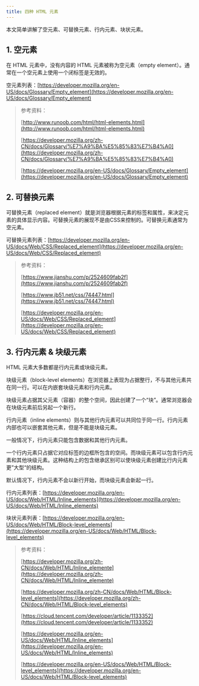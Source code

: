 ```yaml
---
title: 四种 HTML 元素 
---
```


本文简单讲解了空元素、可替换元素、行内元素、块状元素。

<!-- more -->

## 1. 空元素

在 HTML 元素中，没有内容的 HTML 元素被称为空元素（empty element）。通常在一个空元素上使用一个闭标签是无效的。

空元素列表：[https://developer.mozilla.org/en-US/docs/Glossary/Empty_element](https://developer.mozilla.org/en-US/docs/Glossary/Empty_element)

> 参考资料：
>
> [http://www.runoob.com/html/html-elements.html](http://www.runoob.com/html/html-elements.html)
>
>[https://developer.mozilla.org/zh-CN/docs/Glossary/%E7%A9%BA%E5%85%83%E7%B4%A0](https://developer.mozilla.org/zh-CN/docs/Glossary/%E7%A9%BA%E5%85%83%E7%B4%A0)
>
> [https://developer.mozilla.org/en-US/docs/Glossary/Empty_element](https://developer.mozilla.org/en-US/docs/Glossary/Empty_element)


## 2. 可替换元素

可替换元素（replaced element）就是浏览器根据元素的标签和属性，来决定元素的具体显示内容。可替换元素的展现不是由CSS来控制的。可替换元素通常为空元素。

可替换元素列表：[https://developer.mozilla.org/en-US/docs/Web/CSS/Replaced_element](https://developer.mozilla.org/en-US/docs/Web/CSS/Replaced_element)

> 参考资料：
>
> [https://www.jianshu.com/p/2524609fab2f](https://www.jianshu.com/p/2524609fab2f)
>
> [https://www.jb51.net/css/74447.html](https://www.jb51.net/css/74447.html)
>
> [https://developer.mozilla.org/en-US/docs/Web/CSS/Replaced_element](https://developer.mozilla.org/en-US/docs/Web/CSS/Replaced_element)

## 3. 行内元素 & 块级元素

HTML 元素大多数都是行内元素或块级元素。

块级元素（block-level elements）在浏览器上表现为占据整行，不与其他元素共在同一行。可以在内嵌套块级元素和行内元素。

块级元素占据其父元素（容器）的整个空间，因此创建了一个“块”。通常浏览器会在块级元素前后另起一个新行。

行内元素（inline elements）则与其他行内元素可以共同位于同一行。行内元素内部也可以嵌套其他元素，但是不能是块级元素。

一般情况下，行内元素只能包含数据和其他行内元素。

一个行内元素只占据它对应标签的边框所包含的空间。而块级元素可以包含行内元素和其他块级元素。这种结构上的包含继承区别可以使块级元素创建比行内元素更”大型“的结构。

默认情况下，行内元素不会以新行开始，而块级元素会新起一行。

行内元素列表：[https://developer.mozilla.org/en-US/docs/Web/HTML/Inline_elements](https://developer.mozilla.org/en-US/docs/Web/HTML/Inline_elements)

块状元素列表：[https://developer.mozilla.org/en-US/docs/Web/HTML/Block-level_elements](https://developer.mozilla.org/en-US/docs/Web/HTML/Block-level_elements)

> 参考资料：
>
> [https://developer.mozilla.org/zh-CN/docs/Web/HTML/Inline_elemente](https://developer.mozilla.org/zh-CN/docs/Web/HTML/Inline_elemente)
>
> [https://developer.mozilla.org/zh-CN/docs/Web/HTML/Block-level_elements](https://developer.mozilla.org/zh-CN/docs/Web/HTML/Block-level_elements)
>
> [https://cloud.tencent.com/developer/article/1133352](https://cloud.tencent.com/developer/article/1133352)
>
> [https://developer.mozilla.org/en-US/docs/Web/HTML/Inline_elements](https://developer.mozilla.org/en-US/docs/Web/HTML/Inline_elements)
>
> [https://developer.mozilla.org/en-US/docs/Web/HTML/Block-level_elements](https://developer.mozilla.org/en-US/docs/Web/HTML/Block-level_elements)